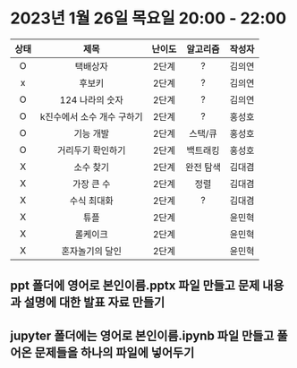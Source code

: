 # 2023년 1월 26일 목요일 20:00 - 22:00

|상태|제목|난이도|알고리즘|작성자  
|:---:|:---:|:---:|:---:|:---:|  
|O|택배상자|2단계|?|김의연  
|x|후보키|2단계|?|김의연  
|O|124 나라의 숫자|2단계|?|김의연  
|O|k진수에서 소수 개수 구하기|2단계|?|홍성호
|O|기능 개발|2단계|스택/큐|홍성호
|O|거리두기 확인하기|2단계|백트래킹|홍성호
|X|소수 찾기|2단계|완전 탐색|김대겸
|X|가장 큰 수|2단계|정렬|김대겸  
|X|수식 최대화|2단계|?|김대겸  
|X|튜플|2단계| |윤민혁
|X|롤케이크|2단계| |윤민혁
|X|혼자놀기의 달인|2단계| |윤민혁

## ppt 폴더에 영어로 본인이름.pptx 파일 만들고 문제 내용과 설명에 대한 발표 자료 만들기
## jupyter 폴더에는 영어로 본인이름.ipynb 파일 만들고 풀어온 문제들을 하나의 파일에 넣어두기
